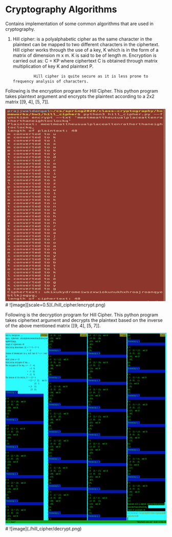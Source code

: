 # Cryptography Algorithms
Contains implementation of some common algorithms that are used in cryptography.

1. Hill cipher: is a polyalphabetic cipher as the same character in the plaintext can be mapped to two different characters in
                the ciphertext. Hill cipher works through the use of a key, K which is in the form of a matrix of dimension
                m x m. K is said to be of length m. Encryption is carried out as:
                C = KP where ciphertext C is obtained through matrix multiplication of key K and plaintext P.
                
                Hill cipher is quite secure as it is less prone to frequency analysis of characters.
  Following is the encryption program for Hill Cipher. This python program takes plaintext argument and encrypts the plaintext
  according to a 2x2 matrix [[9, 4], 
                             [5, 7]].
                             
  <img src="./hill_cipher/encrypt.png" width="500" height="600">
  # ![image][scale=0.5](./hill_cipher/encrypt.png)

  Following is the decryption program for Hill Cipher. This python program takes ciphertext argument and decrypts the plaintext
  based on the inverse of the above mentioned matrix [[9, 4], 
                                                      [5, 7]].
                                                    
  <img src="./hill_cipher/decrypt.png" width="600" height="600">
  # ![image](./hill_cipher/decrypt.png)
